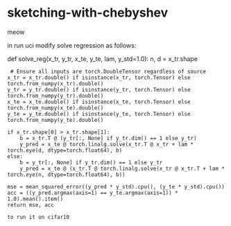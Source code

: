 # sketching-with-chebyshev
meow

in run uci modify solve regression as follows:

def solve_reg(x_tr, y_tr, x_te, y_te, lam, y_std=1.0):
    n, d = x_tr.shape

     # Ensure all inputs are torch.DoubleTensor regardless of source
    x_tr = x_tr.double() if isinstance(x_tr, torch.Tensor) else torch.from_numpy(x_tr).double()
    y_tr = y_tr.double() if isinstance(y_tr, torch.Tensor) else torch.from_numpy(y_tr).double()
    x_te = x_te.double() if isinstance(x_te, torch.Tensor) else torch.from_numpy(x_te).double()
    y_te = y_te.double() if isinstance(y_te, torch.Tensor) else torch.from_numpy(y_te).double()

    if x_tr.shape[0] > x_tr.shape[1]:
        b = x_tr.T @ (y_tr[:, None] if y_tr.dim() == 1 else y_tr)
        y_pred = x_te @ torch.linalg.solve(x_tr.T @ x_tr + lam * torch.eye(d, dtype=torch.float64), b)
    else:
        b = y_tr[:, None] if y_tr.dim() == 1 else y_tr
        y_pred = x_te @ (x_tr.T @ torch.linalg.solve(x_tr @ x_tr.T + lam * torch.eye(n, dtype=torch.float64), b))

    mse = mean_squared_error((y_pred * y_std).cpu(), (y_te * y_std).cpu())
    acc = ((y_pred.argmax(axis=1) == y_te.argmax(axis=1)) * 1.0).mean().item()
    return mse, acc

    to run it on cifar10
